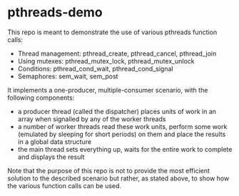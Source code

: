 # pthreads-demo
This repo is meant to demonstrate the use of various pthreads function calls:
- Thread management: pthread\_create, pthread\_cancel, pthread\_join
- Using mutexes: pthread\_mutex\_lock, pthread\_mutex\_unlock
- Conditions: pthread\_cond\_wait, pthread\_cond\_signal
- Semaphores: sem\_wait, sem\_post

It implements a one-producer, multiple-consumer scenario, with the following components:
- a producer thread (called the dispatcher) places units of work in an array when signalled by any of the worker threads
- a number of worker threads read these work units, perform some work (emulated by sleeping for short periods) on them and place the results in a global data structure
- the main thread sets everything up, waits for the entire work to complete and displays the result


Note that the purpose of this repo is not to provide the most efficient solution to the described scenario but rather, as stated above, to show how the various function calls can be used.
